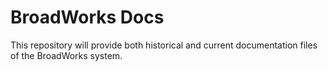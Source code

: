 # BroadWorks Docs
This repository will provide both historical and current documentation files of the BroadWorks system.